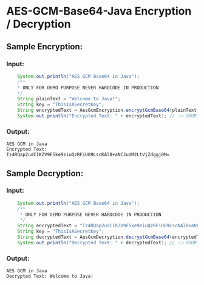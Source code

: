 # AES-GCM-Base64-Java Encryption / Decryption

## Sample Encryption:

### Input:

```Java
    System.out.println("AES GCM Base64 in Java");
    /**
    * ONLY FOR DEMO PURPOSE NEVER HARDCODE IN PRODUCTION
    */
    String plainText = "Welcome to Java!";
    String key = "ThisIsASecretKey";
    String encryptedText = AesGcmEncryption.encryptGcmBase64(plainText, key);
    System.out.println("Encrypted Text: " + encryptedText); // 👈 YOUR ENCRYPTED VALUE HERE
```

### Output:

```
AES GCM in Java
Encrypted Text: Tz4RQap2udCIKZV9F5ke9ziuQzRFiU89LscKAl8+aNCJudM2LtVjZdggj0M=
```

## Sample Decryption:

### Input:

```Java
    System.out.println("AES GCM Base64 in Java");
    /**
     * ONLY FOR DEMO PURPOSE NEVER HARDCODE IN PRODUCTION
     */
    String encryptedText = "Tz4RQap2udCIKZV9F5ke9ziuQzRFiU89LscKAl8+aNCJudM2LtVjZdggj0M=";
    String key = "ThisIsASecretKey";
    String decryptedText = AesGcmDecryption.decryptGcmBase64(encryptedText, key);
    System.out.println("Decrypted Text: " + decryptedText); // 👈 YOUR DECRYPTED VALUE HERE
```

### Output:

```
AES GCM in Java
Decrypted Text: Welcome to Java!
```
